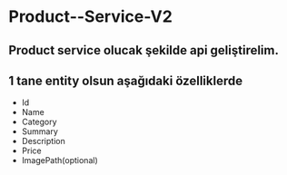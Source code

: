 # Product--Service-V2


## Product service olucak şekilde api geliştirelim.

## 1 tane entity olsun aşağıdaki özelliklerde

- Id
- Name
- Category
- Summary
- Description
- Price
- ImagePath(optional)
